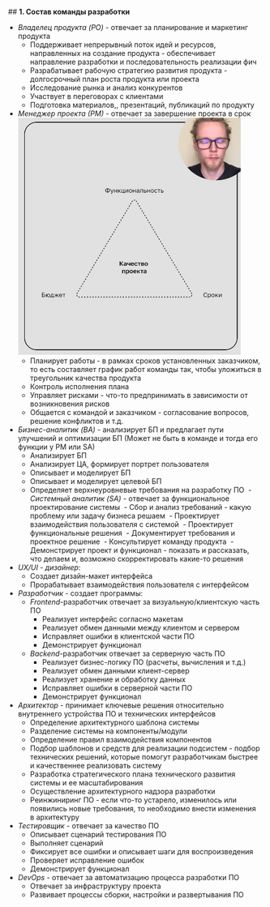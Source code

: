  ## **1. Состав команды разработки**
- *Владелец продукта (PO)* - отвечает за планирование и маркетинг продукта
	- Поддерживает непрерывный поток идей и ресурсов, направленных на создание продукта - обеспечивает направление разработки и последовательность реализации фич
	- Разрабатывает рабочую стратегию развития продукта - долгосрочный план роста продукта или проекта
	- Исследование рынка и анализ конкурентов
	- Участвует в переговорах с клиентами
	- Подготовка материалов,, презентаций, публикаций по продукту
- *Менеджер проекта (РМ)* - отвечает за завершение проекта в срок
	![](attachments/Pasted%20image%2020240323100216.png)
	- Планирует работы - в рамках сроков установленных заказчиком, то есть составляет график работ команды так, чтобы уложиться в треугольник качества продукта
	- Контроль исполнения плана 
	- Управляет рисками - что-то предпринимать в зависимости от возникновения рисков
	- Общается с командой и заказчиком - согласование вопросов, решение конфликтов и т.д.
- *Бизнес-аналитик (BA)* - анализирует БП и предлагает пути улучшений и оптимизации БП (Может не быть в команде и тогда его функции у PM или SА)
	- Анализирует БП
	- Анализирует ЦА, формирует портрет пользователя
	- Описывает и моделирует БП
	- Описывает и моделирует целевой БП
	- Определяет верхнеуровневые требования на разработку ПО
 - *Системный аналитик (SA)* - отвечает за функциональное проектирование системы
	 - Сбор и анализ требований - какую проблему или задачу бизнеса решаем
	 - Проектирует взаимодействия пользователя с системой
	 - Проектирует функциональные решения
	 - Документирует требования и проектное решение
	 - Консультирует команду продукта
	 - Демонстрирует проект и функционал - показать и рассказать, что делаем и, возможно скорректировать какие-то решения
- *UX/UI - дизайнер*:
	- Создает дизайн-макет интерфейса
	- Прорабатывает взаимодействия пользователя с интерфейсом
- *Разработчик* - создает программы:
	- *Frontend*-разработчик отвечает за визуальную/клиентскую часть ПО
		- Реализует интерфейс согласно макетам
		- Реализует обмен данными между клиентом и сервером
		- Исправляет ошибки в клиентской части ПО
		- Демонстрирует функционал
	- *Backend*-разработчик отвечает за серверную часть ПО
		- Реализует бизнес-логику ПО (расчеты, вычисления и т.д.)
		- Реализует обмен данными клиент-сервер
		- Реализует хранение и обработку данных
		- Исправляет ошибки в серверной части ПО
		- Демонстрирует функционал
- *Архитектор* - принимает ключевые решения относительно внутреннего устройства ПО и технических интерфейсов
	- Определение архитектурного шаблона системы
	- Разделение системы на компоненты/модули
	- Определение правил взаимодействия компонентов
	- Подбор шаблонов и средств для реализации подсистем - подбор технических решений, которые помогут разработчикам быстрее и качественнее реализовать систему
	- Разработка стратегического плана технического развития системы и ее масштабирования
	- Осуществление архитектурного надзора разработки
	- Реинжиниринг ПО - если что-то устарело, изменилось или появились новые  требования, то необходимо внести изменения в архитектуру
- *Тестировщик* - отвечает за качество ПО
	- Описывает сценарий тестирования ПО
	- Выполняет сценарий
	- Фиксирует все ошибки и описывает шаги для воспроизведения
	- Проверяет исправление ошибок
	- Демонстрирует функционал
- *DevOps* - отвечает за автоматизацию процесса разработки ПО
	- Отвечает за инфраструктуру проекта
	- Развивает процессы сборки, настройки и развертывания ПО